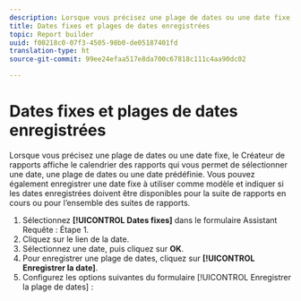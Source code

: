 ```yaml
---
description: Lorsque vous précisez une plage de dates ou une date fixe, le Créateur de rapports affiche le calendrier des rapports qui vous permet de sélectionner une date, une plage de dates ou une date prédéfinie. Vous pouvez également enregistrer une date fixe à utiliser comme modèle et indiquer si les dates enregistrées doivent être disponibles pour la suite de rapports en cours ou pour l’ensemble des suites de rapports.
title: Dates fixes et plages de dates enregistrées
topic: Report builder
uuid: f00218c0-07f3-4505-98b0-de05187401fd
translation-type: ht
source-git-commit: 99ee24efaa517e8da700c67818c111c4aa90dc02

---
```



# Dates fixes et plages de dates enregistrées

Lorsque vous précisez une plage de dates ou une date fixe, le Créateur de rapports affiche le calendrier des rapports qui vous permet de sélectionner une date, une plage de dates ou une date prédéfinie. Vous pouvez également enregistrer une date fixe à utiliser comme modèle et indiquer si les dates enregistrées doivent être disponibles pour la suite de rapports en cours ou pour l’ensemble des suites de rapports.

1. Sélectionnez **[!UICONTROL Dates fixes]** dans le formulaire Assistant Requête : Étape 1.
1. Cliquez sur le lien de la date.
1. Sélectionnez une date, puis cliquez sur **OK**.
1. Pour enregistrer une plage de dates, cliquez sur **[!UICONTROL Enregistrer la date]**.
1. Configurez les options suivantes du formulaire [!UICONTROL Enregistrer la plage de dates] :
